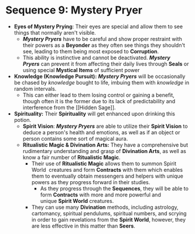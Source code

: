 # Sequence 9: Mystery Pryer
- **Eyes of Mystery Prying**: Their eyes are special and allow them to see things that normally aren't visible.
    - _**Mystery Pryers**_ have to be careful and show proper restraint with their powers as a **Beyonder** as they often see things they shouldn't see, leading to them being most exposed to **Corruption**.
    - This ability is instinctive and cannot be deactivated. _**Mystery Pryers**_ can prevent it from affecting their daily lives through **Seals** or using special **Mystical Items** of sufficient power
- **Knowledge (Knowledge Pursuit):** _**Mystery Pryers**_ will be occasionally be chased by _knowledge_ bought to life, imbuing them with _knowledge_ in random intervals.
    - This can either lead to them losing control or gaining a benefit, though often it is the former due to its lack of predictability and interference from the [[Hidden Sage]].
- **Spirituality:** Their **Spirituality** will get enhanced upon drinking this potion.
    - **Spirit Vision**: _**Mystery Pryers**_ are able to utilize their **Spirit Vision** to deduce a person's health and emotions, as well as if an object or person contains some sort of magical aura.
    - **Ritualistic Magic & Divination Arts:** They have a comprehensive but rudimentary understanding and grasp of **Divination Arts**, as well as know a fair number of **Ritualistic Magic**.
        - Their use of **Ritualistic Magic** allows them to summon Spirit World  creatures and form **Contracts** with them which enables them to eventually obtain messengers and helpers with unique powers as they progress forward in their studies.
            - As they progress through the **Sequences**, they will be able to form **Contracts** with more and more powerful and unique **Spirit World** creatures.
        - They can use many **Divination** methods, including astrology, cartomancy, spiritual pendulums, spiritual numbers, and scrying in order to gain revelations from the **Spirit World**, however, they are less effective in this matter than **Seers**.